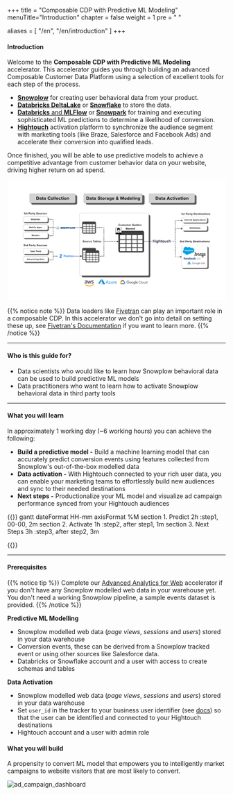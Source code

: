 +++ title = "Composable CDP with Predictive ML Modeling"
menuTitle="Introduction"
chapter = false
weight = 1
pre = "<i class='fas fa-rocket'></i> "

aliases = [
    "/en",
    "/en/introduction"
]
+++

#### Introduction

Welcome to the **Composable CDP with Predictive ML Modeling** accelerator.
This accelerator guides you through building an advanced Composable Customer Data Platform using a selection of excellent tools for each step of the process.
* [**Snowplow**](https://snowplow.io/) for creating user behavioral data from your product.
* [**Databricks DeltaLake**](https://www.databricks.com/product/delta-lake-on-databricks) or [**Snowflake**](https://www.snowflake.com/en/) to store the data.
* [**Databricks** and **MLFlow**](https://www.databricks.com/product/managed-mlflow) or [**Snowpark**](https://www.snowflake.com/en/data-cloud/snowpark/) for training and executing sophisticated ML predictions to determine a likelihood of conversion.
* [**Hightouch**](https://hightouch.com/) activation platform to synchronize the audience segment with marketing tools (like Braze, Salesforce and Facebook Ads) and accelerate their conversion into qualified leads.

Once finished, you will be able to use predictive models to achieve a competitive advantage from customer behavior data on your website, driving higher return on ad spend.

![composable_cdp](images/composable_cdp.png)

{{% notice note %}}
Data loaders like [Fivetran](https://www.fivetran.com/) can play an important role in a composable CDP.
In this accelerator we don't go into detail on setting these up, see [Fivetran's Documentation](https://fivetran.com/docs/destinations/databricks) if you want to learn more.
{{% /notice %}}

***

#### Who is this guide for?

- Data scientists who would like to learn how Snowplow behavioral data can be used to build predictive ML models
- Data practitioners who want to learn how to activate Snowplow behavioral data in third party tools

***

#### What you will learn

In approximately 1 working day (~6 working hours) you can achieve the following:
- **Build a predictive model -** Build a machine learning model that can accurately predict conversion events using features collected from Snowplow's out-of-the-box modelled data
- **Data activation -** With Hightouch connected to your rich user data, you can enable your marketing teams to effortlessly build new audiences and sync to their needed destinations
- **Next steps -** Productionalize your ML model and visualize ad campaign performance synced from your Hightouch audiences

{{<mermaid>}}
gantt
        dateFormat  HH-mm
        axisFormat %M
        section 1. Predict
        2h          :step1, 00-00, 2m
        section 2. Activate
        1h          :step2, after step1, 1m
        section 3. Next Steps
        3h          :step3, after step2, 3m

{{</mermaid>}}

***

#### Prerequisites

{{% notice tip %}}
Complete our [Advanced Analytics for Web](https://docs.snowplow.io/accelerators/web/) accelerator if you don't have any Snowplow modelled web data in your warehouse yet. You don't need a working Snowplow pipeline, a sample events dataset is provided.
{{% /notice %}}

**Predictive ML Modelling**
- Snowplow modelled web data (*page views*, *sessions* and *users*) stored in your data warehouse
- Conversion events, these can be derived from a Snowplow tracked event or using other sources like Salesforce data.
- Databricks or Snowflake account and a user with access to create schemas and tables

**Data Activation**
- Snowplow modelled web data (*page views*, *sessions* and *users*) stored in your data warehouse
- Set `user_id` in the tracker to your business user identifier (see [docs](https://docs.snowplow.io/docs/collecting-data/collecting-from-own-applications/javascript-trackers/javascript-tracker/javascript-tracker-v2/tracker-setup/other-parameters-2/#setting-the-user-id)) so that the user can be identified and connected to your Hightouch destinations
- Hightouch account and a user with admin role

#### What you will build

A propensity to convert ML model that empowers you to intelligently market campaigns to website visitors that are most likely to convert.

![ad_campaign_dashboard](next_steps/images/ad_campaign_dashboard_hightouch.png?width=100pc)
